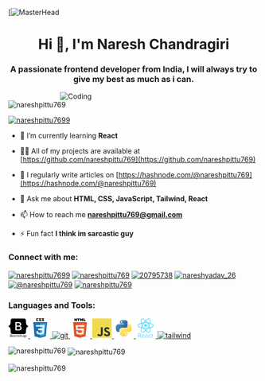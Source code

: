 [![MasterHead](https://camo.githubusercontent.com/775ed67e1d46c9534c3cb9a4694edf0603b1436a7e3e15891d3c327733fc26b6/68747470733a2f2f7777772e61756469656e6365706c616e65742e636f6d2f726f6f742f74656d706c6174652f312f2f696d616765732f7765622d646576656c6f706d656e742e676966)
<h1 align="center">Hi 👋, I'm Naresh Chandragiri</h1>
<h3 align="center">A passionate frontend developer from India, I will always try to give my best as much as i can.</h3>
<img align="right" alt="Coding" width="400" src="https://cdn.dribbble.com/users/1059583/screenshots/4171367/media/5c8264a20b247115b68e6c2f4c97d5e6.gif">
<p align="left"> <img src="https://komarev.com/ghpvc/?username=nareshpittu769&label=Profile%20views&color=0e75b6&style=flat" alt="nareshpittu769" /> </p>

<p align="left"> <a href="https://twitter.com/nareshpittu7699" target="blank"><img src="https://img.shields.io/twitter/follow/nareshpittu7699?logo=twitter&style=for-the-badge" alt="nareshpittu7699" /></a> </p>

- 🌱 I’m currently learning **React**

- 👨‍💻 All of my projects are available at [https://github.com/nareshpittu769](https://github.com/nareshpittu769)

- 📝 I regularly write articles on [https://hashnode.com/@nareshpittu769](https://hashnode.com/@nareshpittu769)

- 💬 Ask me about **HTML, CSS, JavaScript, Tailwind, React**

- 📫 How to reach me **nareshpittu769@gmail.com**

- ⚡ Fun fact **I think im sarcastic guy**

<h3 align="left">Connect with me:</h3>
<p align="left">
<a href="https://twitter.com/nareshpittu7699" target="blank"><img align="center" src="https://raw.githubusercontent.com/rahuldkjain/github-profile-readme-generator/master/src/images/icons/Social/twitter.svg" alt="nareshpittu7699" height="30" width="40" /></a>
<a href="https://linkedin.com/in/nareshpittu769" target="blank"><img align="center" src="https://raw.githubusercontent.com/rahuldkjain/github-profile-readme-generator/master/src/images/icons/Social/linked-in-alt.svg" alt="nareshpittu769" height="30" width="40" /></a>
<a href="https://stackoverflow.com/users/20795738" target="blank"><img align="center" src="https://raw.githubusercontent.com/rahuldkjain/github-profile-readme-generator/master/src/images/icons/Social/stack-overflow.svg" alt="20795738" height="30" width="40" /></a>
<a href="https://instagram.com/nareshyadav_26" target="blank"><img align="center" src="https://raw.githubusercontent.com/rahuldkjain/github-profile-readme-generator/master/src/images/icons/Social/instagram.svg" alt="nareshyadav_26" height="30" width="40" /></a>
<a href="https://hashnode.com/@nareshpittu769" target="blank"><img align="center" src="https://raw.githubusercontent.com/rahuldkjain/github-profile-readme-generator/master/src/images/icons/Social/hashnode.svg" alt="@nareshpittu769" height="30" width="40" /></a>
<a href="https://www.hackerrank.com/nareshpittu769" target="blank"><img align="center" src="https://raw.githubusercontent.com/rahuldkjain/github-profile-readme-generator/master/src/images/icons/Social/hackerrank.svg" alt="nareshpittu769" height="30" width="40" /></a>
</p>

<h3 align="left">Languages and Tools:</h3>
<p align="left"> <a href="https://getbootstrap.com" target="_blank" rel="noreferrer"> <img src="https://raw.githubusercontent.com/devicons/devicon/master/icons/bootstrap/bootstrap-plain-wordmark.svg" alt="bootstrap" width="40" height="40"/> </a> <a href="https://www.w3schools.com/css/" target="_blank" rel="noreferrer"> <img src="https://raw.githubusercontent.com/devicons/devicon/master/icons/css3/css3-original-wordmark.svg" alt="css3" width="40" height="40"/> </a> <a href="https://git-scm.com/" target="_blank" rel="noreferrer"> <img src="https://www.vectorlogo.zone/logos/git-scm/git-scm-icon.svg" alt="git" width="40" height="40"/> </a> <a href="https://www.w3.org/html/" target="_blank" rel="noreferrer"> <img src="https://raw.githubusercontent.com/devicons/devicon/master/icons/html5/html5-original-wordmark.svg" alt="html5" width="40" height="40"/> </a> <a href="https://developer.mozilla.org/en-US/docs/Web/JavaScript" target="_blank" rel="noreferrer"> <img src="https://raw.githubusercontent.com/devicons/devicon/master/icons/javascript/javascript-original.svg" alt="javascript" width="40" height="40"/> </a> <a href="https://www.python.org" target="_blank" rel="noreferrer"> <img src="https://raw.githubusercontent.com/devicons/devicon/master/icons/python/python-original.svg" alt="python" width="40" height="40"/> </a> <a href="https://reactjs.org/" target="_blank" rel="noreferrer"> <img src="https://raw.githubusercontent.com/devicons/devicon/master/icons/react/react-original-wordmark.svg" alt="react" width="40" height="40"/> </a> <a href="https://tailwindcss.com/" target="_blank" rel="noreferrer"> <img src="https://www.vectorlogo.zone/logos/tailwindcss/tailwindcss-icon.svg" alt="tailwind" width="40" height="40"/> </a> </p>

<p><img align="left" src="https://github-readme-stats.vercel.app/api/top-langs?username=nareshpittu769&show_icons=true&locale=en&layout=compact" alt="nareshpittu769" /></p>

<p>&nbsp;<img align="center" src="https://github-readme-stats.vercel.app/api?username=nareshpittu769&show_icons=true&locale=en" alt="nareshpittu769" /></p>

<p><img align="center" src="https://github-readme-streak-stats.herokuapp.com/?user=nareshpittu769&" alt="nareshpittu769" /></p>
